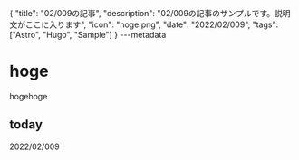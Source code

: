 {
  "title": "02/009の記事",
  "description": "02/009の記事のサンプルです。説明文がここに入ります",
  "icon": "hoge.png",
  "date": "2022/02/009",
  "tags": ["Astro", "Hugo", "Sample"]
}
---metadata

# hoge
hogehoge

## today
2022/02/009
